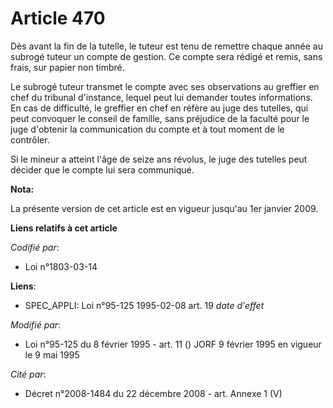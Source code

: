 # Article 470

Dès avant la fin de la tutelle, le tuteur est tenu de remettre chaque année au subrogé tuteur un compte de gestion. Ce compte
sera rédigé et remis, sans frais, sur papier non timbré.

Le subrogé tuteur transmet le compte avec ses observations au greffier en chef du tribunal d'instance, lequel peut lui
demander toutes informations. En cas de difficulté, le greffier en chef en réfère au juge des tutelles, qui peut convoquer le
conseil de famille, sans préjudice de la faculté pour le juge d'obtenir la communication du compte et à tout moment de le
contrôler.

Si le mineur a atteint l'âge de seize ans révolus, le juge des tutelles peut décider que le compte lui sera communiqué.

**Nota:**

La présente version de cet article est en vigueur jusqu'au 1er janvier 2009.

**Liens relatifs à cet article**

_Codifié par_:

  - Loi n°1803-03-14

**Liens**:

  - SPEC_APPLI: Loi n°95-125 1995-02-08 art. 19 *date d'effet*

_Modifié par_:

  - Loi n°95-125 du 8 février 1995 - art. 11 () JORF 9 février 1995 en vigueur le 9 mai 1995

_Cité par_:

  - Décret n°2008-1484 du 22 décembre 2008 - art. Annexe 1 (V)
